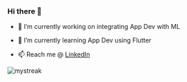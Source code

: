 ### Hi there 👋

- 🔭 I’m currently working on integrating App Dev with ML


- 🌱 I’m currently learning App Dev using Flutter


- 📫 Reach me  @ [LinkedIn](linkedin.com/in/amspsingh04)


<img src="https://github-readme-streak-stats.herokuapp.com/?user=amspsingh04&theme=tokyonight" alt="mystreak"/>

